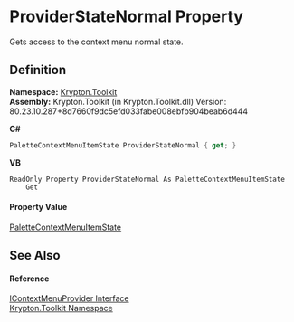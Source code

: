 # ProviderStateNormal Property


Gets access to the context menu normal state.



## Definition
**Namespace:** <a href="79d2eac2-21f4-54ff-7552-b20c33c30600.md">Krypton.Toolkit</a>  
**Assembly:** Krypton.Toolkit (in Krypton.Toolkit.dll) Version: 80.23.10.287+8d7660f9dc5efd033fabe008ebfb904beab6d444

**C#**
``` C#
PaletteContextMenuItemState ProviderStateNormal { get; }
```
**VB**
``` VB
ReadOnly Property ProviderStateNormal As PaletteContextMenuItemState
	Get
```



#### Property Value
<a href="320fc7df-70cf-5e37-5ede-a7756b444be7.md">PaletteContextMenuItemState</a>

## See Also


#### Reference
<a href="169231ea-b03a-bb4a-0d84-38bca06f5a4d.md">IContextMenuProvider Interface</a>  
<a href="79d2eac2-21f4-54ff-7552-b20c33c30600.md">Krypton.Toolkit Namespace</a>  

